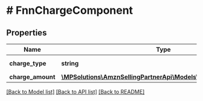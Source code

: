 # # FnnChargeComponent

## Properties

Name | Type | Description | Notes
------------ | ------------- | ------------- | -------------
**charge_type** | **string** | The type of charge. | [optional]
**charge_amount** | [**\MPSolutions\AmznSellingPartnerApi\Models\Finances\FnnCurrency**](FnnCurrency.md) |  | [optional]

[[Back to Model list]](../../README.md#models) [[Back to API list]](../../README.md#endpoints) [[Back to README]](../../README.md)
